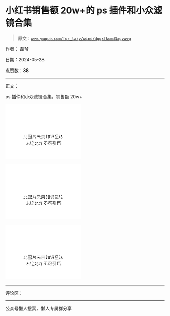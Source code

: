 # 小红书销售额 20w+的 ps 插件和小众滤镜合集

> 原文：[`www.yuque.com/for_lazy/wind/dggxfkumd3xgvwvg`](https://www.yuque.com/for_lazy/wind/dggxfkumd3xgvwvg)

作者： 磊爷

日期：2024-05-28

点赞数：**38**

* * *

正文：

ps 插件和小众滤镜合集，销售额 20w+

![](img/7ad963bcded81ba193b70b20e1900d14.png)

![](img/76af011c58e9665136b8faf90b6f54b1.png)

![](img/343206c0b4209e00f9fbbc99ea4e42d6.png)

* * *

评论区：

* * *

公众号懒人搜索，懒人专属群分享